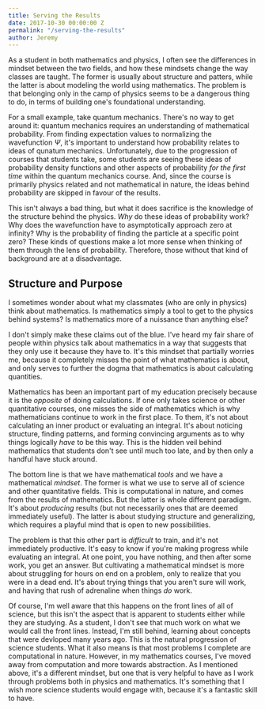 ```yaml
---
title: Serving the Results
date: 2017-10-30 00:00:00 Z
permalink: "/serving-the-results"
author: Jeremy
---
```


As a student in both mathematics and physics, I often see the differences in mindset between the two fields, and how these mindsets change the way classes are taught. The former is usually about structure and patters, while the latter is about modeling the world using mathematics. The problem is that belonging only in the camp of physics seems to be a dangerous thing to do, in terms of building one's foundational understanding.

For a small example, take quantum mechanics. There's no way to get around it: quantum mechanics requires an understanding of mathematical probability. From finding expectation values to normalizing the wavefunction $\Psi$, it's important to understand how probability relates to ideas of qunatum mechanics. Unfortunately, due to the progression of courses that students take, some students are seeing these ideas of probability density functions and other aspects of probability *for the first time* within the quantum mechanics course. And, since the course is primarily physics related and not mathematical in nature, the ideas behind probability are skipped in favour of the results.

This isn't always a bad thing, but what it does sacrifice is the knowledge of the structure behind the physics. *Why* do these ideas of probability work? Why does the wavefunction have to asymptotically approach zero at infinity? Why is the probability of finding the particle at a specific point zero? These kinds of questions make a lot more sense when thinking of them through the lens of probability. Therefore, those without that kind of background are at a disadvantage.

## Structure and Purpose

I sometimes wonder about what my classmates (who are only in physics) think about mathematics. Is mathematics simply a tool to get to the physics behind systems? Is mathematics more of a nuissance than anything else?

I don't simply make these claims out of the blue. I've heard my fair share of people within physics talk about mathematics in a way that suggests that they only use it because they have to. It's this mindset that partially worries me, because it completely misses the point of what mathematics is about, and only serves to further the dogma that mathematics is about calculating quantities.

Mathematics has been an important part of my education precisely because it is the *opposite* of doing calculations. If one only takes science or other quantitative courses, one misses the side of mathematics which is why mathematicians continue to work in the first place. To them, it's not about calculating an inner product or evaluating an integral. It's about noticing structure, finding patterns, and forming convincing arguments as to why things logically *have* to be this way. This is the hidden veil behind mathematics that students don't see until much too late, and by then only a handful have stuck around.

The bottom line is that we have mathematical *tools* and we have a mathematical *mindset*. The former is what we use to serve all of science and other quantitative fields. This is computational in nature, and comes from the results of mathematics. But the latter is whole different paradigm. It's about *producing* results (but not necessarily ones that are deemed immediately useful). The latter is about studying structure and generalizing, which requires a playful mind that is open to new possibilities.

The problem is that this other part is *difficult* to train, and it's not immediately productive. It's easy to know if you're making progress while evaluating an integral. At one point, you have nothing, and then after some work, you get an answer. But cultivating a mathematical mindset is more about struggling for hours on end on a problem, only to realize that you were in a dead end. It's about trying things that you aren't sure will work, and having that rush of adrenaline when things *do* work.

Of course, I'm well aware that this happens on the front lines of all of science, but this isn't the aspect that is apparent to students either while they are studying. As a student, I don't see that much work on what we would call the front lines. Instead, I'm still behind, learning about concepts that were devloped many years ago. This is the natural progression of science students. What it also means is that most problems I complete are computational in nature. However, in my mathematics courses, I've moved away from computation and more towards abstraction. As I mentioned above, it's a different mindset, but one that is very helpful to have as I work through problems both in physics and mathematics. It's something that I wish more science students would engage with, because it's a fantastic skill to have.